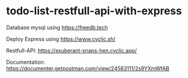 # todo-list-restfull-api-with-express

Database mysql using https://freedb.tech

Deploy Express using https://www.cyclic.sh/

Restfull-API:
https://exuberant-snaps-hen.cyclic.app/

Documentation:
https://documenter.getpostman.com/view/24583111/2s9YXmWfAB
